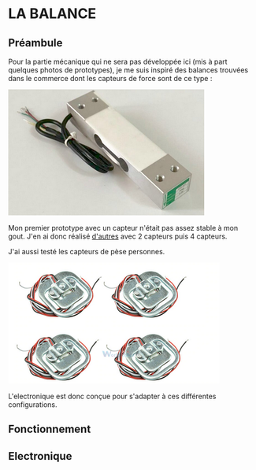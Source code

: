 # LA BALANCE

## Préambule

Pour la partie mécanique qui ne sera pas développée ici (mis à part quelques photos de prototypes), je me suis inspiré des balances trouvées dans le commerce dont les capteurs de force sont de ce type :

![capteur 1](/Balance/Images/load_beam.png)

Mon premier prototype avec un capteur n'était pas assez stable à mon gout. J'en ai donc réalisé 
[d'autres](Balance/Images/proto_meca.png) avec 2 capteurs puis 4 capteurs. 

J'ai aussi testé les capteurs de pèse personnes.

![capteur 2](/Balance/Images/pese_personne.png)

L'electronique est donc conçue pour s'adapter à ces différentes configurations. 

## Fonctionnement


## Electronique

